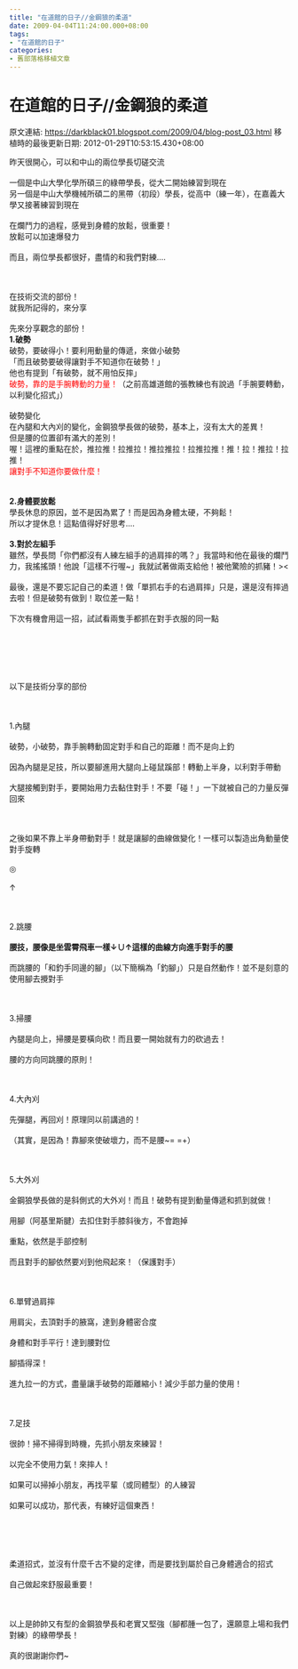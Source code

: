 ```yaml
---
title: "在道館的日子//金鋼狼的柔道"
date: 2009-04-04T11:24:00.000+08:00
tags: 
- "在道館的日子"
categories:
- 舊部落格移植文章
---
```


# 在道館的日子//金鋼狼的柔道

原文連結: https://darkblack01.blogspot.com/2009/04/blog-post_03.html
移植時的最後更新日期: 2012-01-29T10:53:15.430+08:00

昨天很開心，可以和中山的兩位學長切磋交流<br /><br />一個是中山大學化學所碩三的綠帶學長，從大二開始練習到現在<br />另一個是中山大學機械所碩二的黑帶（初段）學長，從高中（練一年），在嘉義大學又接著練習到現在<br /><br />在爛鬥力的過程，感覺到身體的放鬆，很重要！<br />放鬆可以加速爆發力<br /><br />而且，兩位學長都很好，盡情的和我們對練....<br /><br /><a name='more'></a><br /><br />在技術交流的部份！<br />就我所記得的，來分享<br /><br />先來分享觀念的部份！<br /><span class="Apple-style-span" style="font-weight: bold;">1.破勢</span><br />破勢，要破得小！要利用動量的傳遞，來做小破勢<br />「而且破勢要破得讓對手不知道你在破勢！」<br />他也有提到「有破勢，就不用怕反摔」<br /><span style="color: red;">破勢，靠的是手腕轉動的力量！</span>（之前高雄道館的張教練也有說過「手腕要轉動，以利變化招式」）<br /><br />破勢變化<br />在內腿和大內刈的變化，金鋼狼學長做的破勢，基本上，沒有太大的差異！<br />但是腰的位置卻有滿大的差別！<br />喔！這裡的重點在於，推拉推！拉推拉！推拉推拉！拉推拉推！推！拉！推拉！拉推！<br /><span class="Apple-style-span" style="color: red;">讓對手不知道你要做什麼！</span><br /><br /><br /><span class="Apple-style-span" style="font-weight: bold;">2.身體要放鬆</span><br />學長休息的原因，並不是因為累了！而是因為身體太硬，不夠鬆！<br />所以才提休息！這點值得好好思考....<br /><br /><span class="Apple-style-span" style="font-weight: bold;">3.對於左組手</span><br />雖然，學長問「你們都沒有人練左組手的過肩摔的嗎？」我當時和他在最後的爛鬥力，我搖搖頭！他說「這樣不行喔~」我就試著做兩支給他！被他驚險的抓豬！&gt;&lt;<br /><br />最後，還是不要忘記自己的柔道！做「單抓右手的右過肩摔」只是，還是沒有摔過去啦！但是破勢有做到！取位差一點！<br /><br />下次有機會用這一招，試試看兩隻手都抓在對手衣服的同一點<br /><br /><br /><br /><br /><br /><br />以下是技術分享的部份<br /><br /><br /><br />1.內腿<br /><br />破勢，小破勢，靠手腕轉動固定對手和自己的距離！而不是向上釣<br /><br />因為內腿是足技，所以要腳進用大腿向上碰鼠蹊部！轉動上半身，以利對手帶動<br /><br />大腿接觸到對手，要開始用力去黏住對手！不要「碰！」一下就被自己的力量反彈回來<br /><br /><br /><br />之後如果不靠上半身帶動對手！就是讓腳的曲線做變化！一樣可以製造出角動量使對手旋轉<br /><br />◎<br /><br />↑<br /><br /><br /><br />2.跳腰<br /><br /><span style="font-weight: bold;">腰技，腰像是坐雲霄飛車一樣↓∪↑這樣的曲線方向進手對手的腰</span><br /><br />而跳腰的「和釣手同邊的腳」（以下簡稱為「釣腳」）只是自然動作！並不是刻意的使用腳去攪對手<br /><br /><br /><br />3.掃腰<br /><br />內腿是向上，掃腰是要橫向砍！而且要一開始就有力的砍過去！<br /><br />腰的方向同跳腰的原則！<br /><br /><br /><br />4.大內刈<br /><br />先彈腿，再回刈！原理同以前講過的！<br /><br />（其實，是因為！靠腳來使破壞力，而不是腰~= =+）<br /><br /><br /><br />5.大外刈<br /><br />金鋼狼學長做的是斜側式的大外刈！而且！破勢有提到動量傳遞和抓到就做！<br /><br />用腳（阿基里斯腱）去扣住對手膝斜後方，不會跑掉<br /><br />重點，依然是手部控制<br /><br />而且對手的腳依然要刈到他飛起來！（保護對手）<br /><br /><br /><br />6.單臂過肩摔<br /><br />用肩尖，去頂對手的腋窩，達到身體密合度<br /><br />身體和對手平行！達到腰對位<br /><br />腳插得深！<br /><br />進九拉一的方式，盡量讓手破勢的距離縮小！減少手部力量的使用！<br /><br /><br /><br />7.足技<br /><br />很帥！掃不掃得到時機，先抓小朋友來練習！<br /><br />以完全不使用力氣！來摔人！<br /><br />如果可以掃掉小朋友，再找平輩（或同體型）的人練習<br /><br />如果可以成功，那代表，有練好這個東西！<br /><br /><br /><br /><br /><br />柔道招式，並沒有什麼千古不變的定律，而是要找到屬於自己身體適合的招式<br /><br />自己做起來舒服最重要！<br /><br /><br /><br />以上是帥帥又有型的金鋼狼學長和老實又堅強（腳都腫一包了，還願意上場和我們對練）的綠帶學長！<br /><br />真的很謝謝你們~
